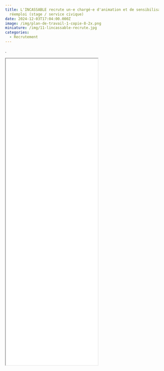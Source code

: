 ```yaml
---
title: L'INCASSABLE recrute un·e chargé·e d'animation et de sensibilisation au
  réemploi (stage / service civique)
date: 2024-12-03T17:04:00.000Z
image: /img/plan-de-travail-1-copie-8-2x.png
miniature: /img/11-lincassable-recrute.jpg
categories:
  - Recrutement
---
```

.

<iframe style="margin:auto;" src="/files/STAGE-SERVICE-CIVIQUE-CHARGE.E-DE-SENSIBILISATION-ET-ANIMATION-REEMPLOI-JANVIER%202025.pdf" width="60%" height="1000px"> </iframe>

